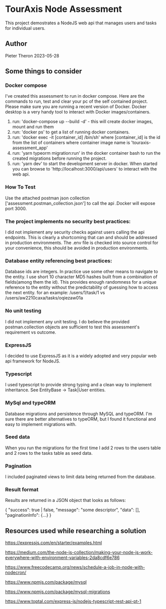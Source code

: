 # TourAxis Node Assessment
This project demostrates a NodeJS web api that manages users and tasks for individual users.

## Author
Pieter Theron 2023-05-28

## Some things to consider
### Docker compose
I've created this assessment to run in docker compose.
Here are the commands to run, test and clear your pc of the self contained project.
Please make sure you are running a recent version of Docker. Docker desktop is a very handy tool to interact with Docker images/containers.

1. run: 'docker-compose up --build -d' - this will create docker images, mount and run them 
2. run: 'docker ps' to get a list of running docker containers.
3. run: 'docker exec -it [container_id] /bin/sh' where [container_id] is the id from the list of containers where container image name is 'touraxis-assessment_app'
4. run: 'yarn typeorm migration:run' in the docker container bash to run the created migrations before running the project.
5. run: 'yarn dev' to start the development server in docker. When started you can browse to 'http://localhost:3000/api/users' to interact with the web api.

### How To Test
Use the attached postman json collection ['assessment.postman_collection.json'] to call the api .Docker will expose port 3000.

### The project implements no security best practices:
I did not implement any security checks against users calling the api endpoints. This is clearly a shortcoming that can and should be addressed in production environments.
The .env file is checked into source control for your convenience, this should be avoided in production environments. 

### Database entity referencing best practices:
Database ids are integers. In practice use some other means to navigate to the entity. I use short 10 character MD5 hashes built from a combination of fields(among them the id). This provides enough randomness for a unique reference to the entity without the predictability of guessing how to access the next entity. for an example: /users/1/task/1 vs /users/aw2210caxa/tasks/oqiezaw01a

### No unit testing
I did not implement any unit testing. I do believe the provided postman.collection objects are sufficient to test this assessment's requirement vs outcome.

### ExpressJS
I decided to use ExpressJS as it is a widely adopted and very popular web api framework for NodeJS.

### Typescript
I used typescript to provide strong typing and a clean way to implement inheritance. See EntityBase -> Task|User entities.

### MySql and typeORM
Database migrations and persistence through MySQL and typeORM. I'm sure there are better alternatives to typeORM, but I found it functional and easy to implement migrations with.

### Seed data
When you run the migrations for the first time I add 2 rows to the users table and 2 rows to the tasks table as seed data.

### Pagination
I included paginated views to limit data being returned from the database.

### Result format
Results are returned in a JSON object that looks as follows:

{
    "success": true | false,
    "message": "some descriptor",
    "data": [],
    "paginationInfo": {...}
}


## Resources used while researching a solution

https://expressjs.com/en/starter/examples.html

https://medium.com/the-node-js-collection/making-your-node-js-work-everywhere-with-environment-variables-2da8cdf6e786

https://www.freecodecamp.org/news/schedule-a-job-in-node-with-nodecron/

https://www.npmjs.com/package/mysql

https://www.npmjs.com/package/mysql-migrations

https://www.toptal.com/express-js/nodejs-typescript-rest-api-pt-1